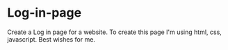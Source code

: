 # Log-in-page
Create a Log in page for a website.
To create this page I'm using html, css, javascript. 
Best wishes for me.